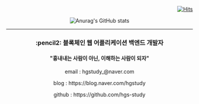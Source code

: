 
<!--
### Hi there 👋
**hgs-study/hgs-study** is a ✨ _special_ ✨ repository because its `README.md` (this file) appears on your GitHub profile.

Here are some ideas to get you started:

- 🔭 I’m currently working on ...
- 🌱 I’m currently learning ...
- 👯 I’m looking to collaborate on ...
- 🤔 I’m looking for help with ...
- 💬 Ask me about ...
- 📫 How to reach me: ...
- 😄 Pronouns: ...
- ⚡ Fun fact: ...
-->
<div align='right'>
  
[![Hits](https://hits.seeyoufarm.com/api/count/incr/badge.svg?url=https%3A%2F%2Fgithub.com%2Fhgs-study&count_bg=%2379C83D&title_bg=%23555555&icon=&icon_color=%23E7E7E7&title=hits&edge_flat=false)](https://hits.seeyoufarm.com)
  
</div>

<div align='center'>

![Anurag's GitHub stats](https://github-readme-stats.vercel.app/api?username=hgs-study&show_icons=true&theme=radical)

</div>

----

<h3 align='center'>:pencil2: 블록체인 웹 어플리케이션 백엔드 개발자</h3>
<h4 align='center'> "흉내내는 사람이 아닌, 이해하는 사람이 되자" </h4>
<p align='center'> email : hgstudy_@naver.com </p>
<p align='center'> blog : https://blog.naver.com/hgstudy </p>
<p align='center'> github : https://github.com/hgs-study </p>
